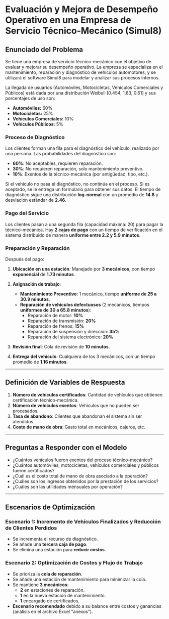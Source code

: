 # Evaluación y Mejora de Desempeño Operativo en una Empresa de Servicio Técnico-Mecánico (Simul8)

## Enunciado del Problema
Se tiene una empresa de servicio técnico-mecánico con el objetivo de evaluar y mejorar su desempeño operativo. La empresa se especializa en el mantenimiento, reparación y diagnóstico de vehículos automotores, y se utilizará el software Simul8 para modelar y analizar sus procesos internos. 

La llegada de usuarios (Automóviles, Motocicletas, Vehículos Comerciales y Públicos) está dada por una distribución Weibull [0.454, 1.83, 0.61] y sus porcentajes de uso son:

- **Automóviles:** 60%  
- **Motocicletas:** 25%  
- **Vehículos Comerciales:** 10%  
- **Vehículos Públicos:** 5%  

### Proceso de Diagnóstico
Los clientes forman una fila para el diagnóstico del vehículo, realizado por una persona. 
Las probabilidades del diagnóstico son:

- **60%**: No aceptables, requieren reparación.
- **30%**: No requieren reparación, solo mantenimiento preventivo.
- **10%**: Exentos de la técnico-mecánica (por antigüedad, tipo, etc.).

Si el vehículo no pasa el diagnóstico, no continúa en el proceso. Si es aceptado, se le entrega un formulario para obtener sus datos. El tiempo de diagnóstico sigue una distribución **log-normal** con un promedio de **14.8** y desviación estándar de **2.46**.

### Pago del Servicio
Los clientes pasan a una segunda fila (capacidad máxima: 20) para pagar la técnico-mecánica. Hay **2 cajas de pago** con un tiempo de verificación en el sistema distribuido de manera **uniforme entre 2.2 y 5.9 minutos**.

### Preparación y Reparación
Después del pago:

1. **Ubicación en una estación**: Manejado por **3 mecánicos**, con tiempo **exponencial** de **1.73 minutos**.
2. **Asignación de trabajo**:
   - **Mantenimiento Preventivo**: 1 mecánico, tiempo **uniforme de 25 a 30.9 minutos**.
   - **Reparación de vehículos defectuosos** (2 mecánicos, tiempos **uniformes de 30 a 65.8 minutos**):
     - Reparación de motor: **10%**
     - Reparación de transmisión: **20%**
     - Reparación de frenos: **15%**
     - Reparación de suspensión y dirección: **35%**
     - Reparación del sistema electrónico: **20%**

3. **Revisión final**: Cola de revisión de **10 minutos**.
4. **Entrega del vehículo**: Cualquiera de los 3 mecánicos, con un tiempo promedio de **1.16 minutos**.

---

## Definición de Variables de Respuesta

1. **Número de vehículos certificados**: Cantidad de vehículos que obtienen certificación técnico-mecánica.
2. **Número de vehículos exentos**: Vehículos que no pueden ser procesados.
3. **Tasa de abandono**: Clientes que abandonan el sistema sin ser atendidos.
4. **Costo de mano de obra**: Gasto total en mecánicos, cajeros, etc.

---

## Preguntas a Responder con el Modelo

- ¿Cuántos vehículos fueron exentos del proceso técnico-mecánico?
- ¿Cuántos automóviles, motocicletas, vehículos comerciales y públicos fueron certificados?
- ¿Cuál es el costo total de mano de obra asociado a la operación?
- ¿Cuáles son los ingresos obtenidos por la prestación de los servicios?
- ¿Cuáles son las utilidades mensuales por operación?

---

## Escenarios de Optimización

### **Escenario 1**: Incremento de Vehículos Finalizados y Reducción de Clientes Perdidos
- Se incrementa el recurso de diagnóstico.
- Se añade una **tercera caja de pago**.
- Se elimina una estación para **reducir costos**.

### **Escenario 2**: Optimización de Costos y Flujo de Trabajo
- Se prioriza la **cola de reparación**.
- Se añade una estación de mantenimiento para minimizar la cola.
- Se mantiene **3 mecánicos**:
  - **2** en estaciones de reparación.
  - **1** en la nueva estación de mantenimiento.
  - **1** encargado de certificados.
- **Escenario recomendado** debido a su balance entre costos y ganancias (análisis en el archivo Excel "anexos").
